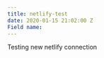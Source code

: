 ```yaml
---
title: netlify-test
date: 2020-01-15 21:02:00 Z
Field name: 
---
```


Testing new netlify connection

<a> </a>